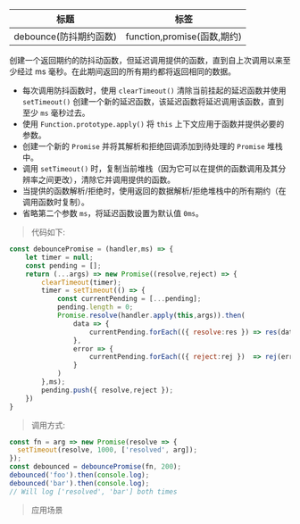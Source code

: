 |  标题   | 标签  |
|  ----  | ----  |
| debounce(防抖期约函数) | function,promise(函数,期约) |

创建一个返回期约的防抖动函数，但延迟调用提供的函数，直到自上次调用以来至少经过 ms 毫秒。在此期间返回的所有期约都将返回相同的数据。

* 每次调用防抖函数时，使用 `clearTimeout()` 清除当前挂起的延迟函数并使用 `setTimeout()` 创建一个新的延迟函数，该延迟函数将延迟调用该函数，直到至少 `ms` 毫秒过去。
* 使用 `Function.prototype.apply()` 将 `this` 上下文应用于函数并提供必要的参数。
* 创建一个新的 `Promise` 并将其解析和拒绝回调添加到待处理的 `Promise` 堆栈中。
* 调用 `setTimeout()` 时，复制当前堆栈（因为它可以在提供的函数调用及其分辨率之间更改），清除它并调用提供的函数。
* 当提供的函数解析/拒绝时，使用返回的数据解析/拒绝堆栈中的所有期约（在调用函数时复制）。
* 省略第二个参数 `ms`，将延迟函数设置为默认值 `0ms`。

> 代码如下:

```js
const debouncePromise = (handler,ms) => {
    let timer = null;
    const pending = [];
    return (...args) => new Promise((resolve,reject) => {
        clearTimeout(timer);
        timer = setTimeout(() => {
            const currentPending = [...pending];
            pending.length = 0;
            Promise.resolve(handler.apply(this,args)).then(
                data => {
                    currentPending.forEach(({ resolve:res }) => res(data));
                },
                error => {
                    currentPending.forEach(({ reject:rej })  => rej(error));
                }
            )
        },ms);
        pending.push({ resolve,reject });
    })
}
```

> 调用方式:

```js
const fn = arg => new Promise(resolve => {
  setTimeout(resolve, 1000, ['resolved', arg]);
});
const debounced = debouncePromise(fn, 200);
debounced('foo').then(console.log);
debounced('bar').then(console.log);
// Will log ['resolved', 'bar'] both times
```

> 应用场景